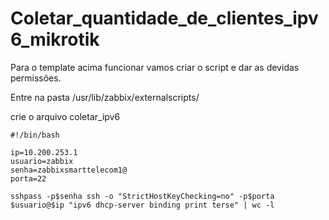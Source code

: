 # Coletar_quantidade_de_clientes_ipv6_mikrotik

Para o template acima funcionar vamos criar o script e dar as devidas permissões.

Entre na pasta /usr/lib/zabbix/externalscripts/ 

crie o arquivo coletar_ipv6

    #!/bin/bash

    ip=10.200.253.1
    usuario=zabbix
    senha=zabbixsmarttelecom1@
    porta=22

    sshpass -p$senha ssh -o "StrictHostKeyChecking=no" -p$porta $usuario@$ip "ipv6 dhcp-server binding print terse" | wc -l
